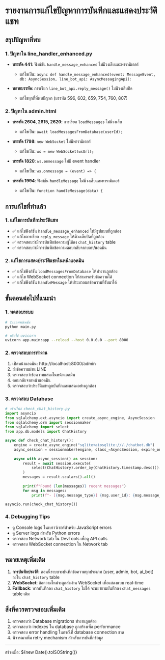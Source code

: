 # รายงานการแก้ไขปัญหาการบันทึกและแสดงประวัติแชท

## สรุปปัญหาที่พบ

### 1. ปัญหาใน line_handler_enhanced.py
- **บรรทัด 441**: ฟังก์ชัน `handle_message_enhanced` ไม่มีวงเล็บและพารามิเตอร์
  - แก้ไขเป็น: `async def handle_message_enhanced(event: MessageEvent, db: AsyncSession, line_bot_api: AsyncMessagingApi):`
  
- **หลายบรรทัด**: การเรียก `line_bot_api.reply_message()` ไม่มีวงเล็บปิด
  - แก้ไขทุกที่ที่พบปัญหา (บรรทัด 596, 602, 659, 754, 760, 807)

### 2. ปัญหาใน admin.html
- **บรรทัด 2604, 2615, 2620**: การเรียก `loadMessages` ไม่มีวงเล็บ
  - แก้ไขเป็น: `await loadMessagesFromDatabase(userId);`
  
- **บรรทัด 1798**: `new WebSocket` ไม่มีพารามิเตอร์
  - แก้ไขเป็น: `ws = new WebSocket(wsUrl);`
  
- **บรรทัด 1820**: `ws.onmessage` ไม่มี event handler
  - แก้ไขเป็น: `ws.onmessage = (event) => {`
  
- **บรรทัด 1994**: ฟังก์ชัน `handleMessage` ไม่มีวงเล็บและพารามิเตอร์
  - แก้ไขเป็น: `function handleMessage(data) {`

## การแก้ไขที่ทำแล้ว

### 1. แก้ไขการบันทึกประวัติแชท
- ✅ แก้ไขฟังก์ชัน `handle_message_enhanced` ให้มีรูปแบบที่ถูกต้อง
- ✅ แก้ไขการเรียก `reply_message` ให้มีวงเล็บปิดที่ถูกต้อง
- ✅ ตรวจสอบว่ามีการบันทึกข้อความผู้ใช้ลง `chat_history` table
- ✅ ตรวจสอบว่ามีการบันทึกข้อความตอบกลับจากบอท/แอดมิน

### 2. แก้ไขการแสดงประวัติแชทในหน้าแอดมิน
- ✅ แก้ไขฟังก์ชัน `loadMessagesFromDatabase` ให้ทำงานถูกต้อง
- ✅ แก้ไข WebSocket connection ให้สามารถรับข้อความได้
- ✅ แก้ไขฟังก์ชัน `handleMessage` ให้ประมวลผลข้อความที่รับมาได้

## ขั้นตอนต่อไปที่แนะนำ

### 1. ทดสอบระบบ
```bash
# รันแอพพลิเคชัน
python main.py

# หรือใช้ uvicorn
uvicorn app.main:app --reload --host 0.0.0.0 --port 8000
```

### 2. ตรวจสอบการทำงาน
1. เปิดหน้าแอดมิน: http://localhost:8000/admin
2. ส่งข้อความผ่าน LINE
3. ตรวจสอบว่าข้อความแสดงในหน้าแอดมิน
4. ตอบกลับจากหน้าแอดมิน
5. ตรวจสอบว่าประวัติแชทถูกบันทึกและแสดงอย่างถูกต้อง

### 3. ตรวจสอบ Database
```python
# สร้างไฟล์ check_chat_history.py
import asyncio
from sqlalchemy.ext.asyncio import create_async_engine, AsyncSession
from sqlalchemy.orm import sessionmaker
from sqlalchemy import select
from app.db.models import ChatHistory

async def check_chat_history():
    engine = create_async_engine("sqlite+aiosqlite:///./chatbot.db")
    async_session = sessionmaker(engine, class_=AsyncSession, expire_on_commit=False)
    
    async with async_session() as session:
        result = await session.execute(
            select(ChatHistory).order_by(ChatHistory.timestamp.desc()).limit(10)
        )
        messages = result.scalars().all()
        
        print(f"Found {len(messages)} recent messages")
        for msg in messages:
            print(f"- [{msg.message_type}] {msg.user_id}: {msg.message_content[:50]}...")

asyncio.run(check_chat_history())
```

### 4. Debugging Tips
- ดู Console logs ในเบราว์เซอร์สำหรับ JavaScript errors
- ดู Server logs สำหรับ Python errors
- ตรวจสอบ Network tab ใน DevTools เพื่อดู API calls
- ตรวจสอบ WebSocket connection ใน Network tab

## หมายเหตุเพิ่มเติม

1. **การบันทึกประวัติ**: ตอนนี้ระบบจะบันทึกข้อความทุกประเภท (user, admin, bot, ai_bot) ลงใน `chat_history` table
2. **WebSocket**: ข้อความใหม่จะถูกส่งผ่าน WebSocket เพื่อแสดงแบบ real-time
3. **Fallback**: หากบันทึกลง `chat_history` ไม่ได้ จะพยายามบันทึกลง `chat_messages` table เดิม

## สิ่งที่ควรตรวจสอบเพิ่มเติม

1. ตรวจสอบว่า Database migrations ทำงานถูกต้อง
2. ตรวจสอบว่า indexes ใน database ถูกสร้างเพื่อ performance
3. ตรวจสอบ error handling ในกรณีที่ database connection ขาด
4. พิจารณาเพิ่ม retry mechanism สำหรับการบันทึกข้อมูล

---
สร้างเมื่อ: ${new Date().toISOString()}
